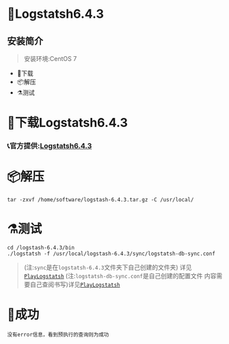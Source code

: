 # 🦻Logstatsh6.4.3
## 安装简介
> 安装环境:CentOS 7
- 🚬下载
- 📦解压
- ⚗测试
# 🚬下载Logstatsh6.4.3
 ###  📞官方提供:[Logstatsh6.4.3](https://www.elastic.co/cn/downloads/past-releases/logstash-6-4-3)
# 📦解压   
    tar -zxvf /home/software/logstash-6.4.3.tar.gz -C /usr/local/
# ⚗测试
    cd /logstash-6.4.3/bin
    ./logstatsh -f /usr/local/logstash-6.4.3/sync/logstatsh-db-sync.conf 
> (注:`sync`是在`logstatsh-6.4.3`文件夹下自己创建的文件夹) 详见[`PlayLogstatsh`](https://github.com/GEKSS5289/sue-play/blob/master/PlayLogstatsh.md)
  (注:`logstatsh-db-sync.conf`是自己创建的配置文件 内容需要自己查阅书写)详见[`PlayLogstatsh`](https://github.com/GEKSS5289/sue-play/blob/master/PlayLogstatsh.md)
# 🌈成功
    没有error信息，看到预执行的查询则为成功
        
